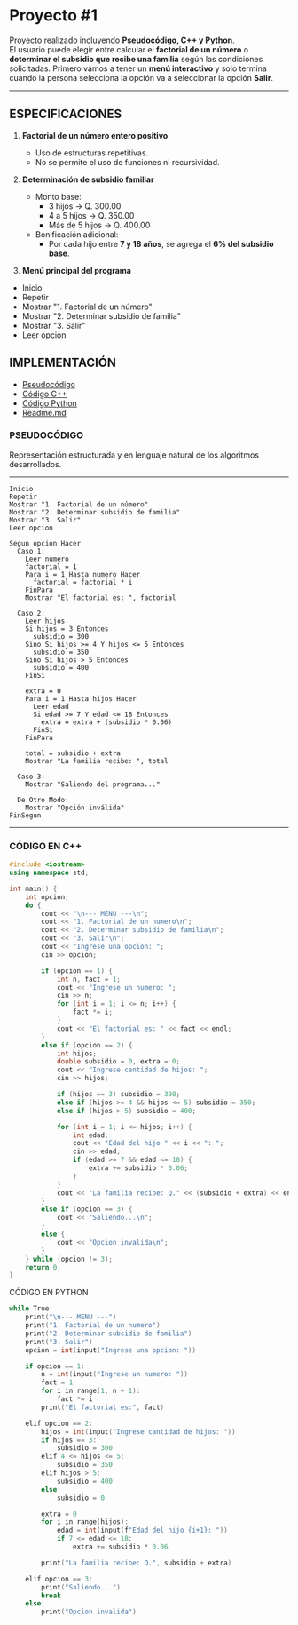 # Proyecto #1

Proyecto realizado incluyendo **Pseudocódigo, C++ y Python**.  
El usuario puede elegir entre calcular el **factorial de un número** o **determinar el subsidio que recibe una familia** según las condiciones solicitadas. 
Primero vamos a tener un **menú interactivo** y solo termina cuando la persona selecciona la opción va a seleccionar la opción **Salir**.

---

## ESPECIFICACIONES

1. **Factorial de un número entero positivo**  
   - Uso de estructuras repetitivas.  
   - No se permite el uso de funciones ni recursividad.  

2. **Determinación de subsidio familiar**  
   - Monto base:  
     - 3 hijos → Q. 300.00  
     - 4 a 5 hijos → Q. 350.00  
     - Más de 5 hijos → Q. 400.00  
   - Bonificación adicional:  
     - Por cada hijo entre **7 y 18 años**, se agrega el **6% del subsidio base**.  

3. **Menú principal del programa**

- Inicio
- Repetir
- Mostrar "1. Factorial de un número"
- Mostrar "2. Determinar subsidio de familia"
- Mostrar "3. Salir"
- Leer opcion


## IMPLEMENTACIÓN
- [Pseudocódigo](https://github.com/SRG0LD3N/template-justgr157/blob/main/Proyecto1_AAG/pseudocodigo.txt)
- [Código C++](https://github.com/SRG0LD3N/template-justgr157/blob/main/Proyecto1_AAG/proyecto1.cpp)
- [Código Python](https://github.com/SRG0LD3N/template-justgr157/blob/main/Proyecto1_AAG/proyecto1.py)
- [Readme.md](https://github.com/SRG0LD3N/template-justgr157/blob/main/Proyecto1_AAG/README.MD)


### PSEUDOCÓDIGO

Representación estructurada y en lenguaje natural de los algoritmos desarrollados.

--------------------------
```
Inicio
Repetir
Mostrar "1. Factorial de un número"
Mostrar "2. Determinar subsidio de familia"
Mostrar "3. Salir"
Leer opcion

Segun opcion Hacer
  Caso 1:
    Leer numero
    factorial = 1
    Para i = 1 Hasta numero Hacer
      factorial = factorial * i
    FinPara
    Mostrar "El factorial es: ", factorial

  Caso 2:
    Leer hijos
    Si hijos = 3 Entonces
      subsidio = 300
    Sino Si hijos >= 4 Y hijos <= 5 Entonces
      subsidio = 350
    Sino Si hijos > 5 Entonces
      subsidio = 400
    FinSi

    extra = 0
    Para i = 1 Hasta hijos Hacer
      Leer edad
      Si edad >= 7 Y edad <= 18 Entonces
        extra = extra + (subsidio * 0.06)
      FinSi
    FinPara

    total = subsidio + extra
    Mostrar "La familia recibe: ", total

  Caso 3:
    Mostrar "Saliendo del programa..."

  De Otro Modo:
    Mostrar "Opción inválida"
FinSegun
```

---

### CÓDIGO EN C++

```cpp
#include <iostream>
using namespace std;

int main() {
    int opcion;
    do {
        cout << "\n--- MENU ---\n";
        cout << "1. Factorial de un numero\n";
        cout << "2. Determinar subsidio de familia\n";
        cout << "3. Salir\n";
        cout << "Ingrese una opcion: ";
        cin >> opcion;

        if (opcion == 1) {
            int n, fact = 1;
            cout << "Ingrese un numero: ";
            cin >> n;
            for (int i = 1; i <= n; i++) {
                fact *= i;
            }
            cout << "El factorial es: " << fact << endl;
        }
        else if (opcion == 2) {
            int hijos;
            double subsidio = 0, extra = 0;
            cout << "Ingrese cantidad de hijos: ";
            cin >> hijos;

            if (hijos == 3) subsidio = 300;
            else if (hijos >= 4 && hijos <= 5) subsidio = 350;
            else if (hijos > 5) subsidio = 400;

            for (int i = 1; i <= hijos; i++) {
                int edad;
                cout << "Edad del hijo " << i << ": ";
                cin >> edad;
                if (edad >= 7 && edad <= 18) {
                    extra += subsidio * 0.06;
                }
            }
            cout << "La familia recibe: Q." << (subsidio + extra) << endl;
        }
        else if (opcion == 3) {
            cout << "Saliendo...\n";
        }
        else {
            cout << "Opcion invalida\n";
        }
    } while (opcion != 3);
    return 0;
}
```
CÓDIGO EN PYTHON

```cpp
while True:
    print("\n--- MENU ---")
    print("1. Factorial de un numero")
    print("2. Determinar subsidio de familia")
    print("3. Salir")
    opcion = int(input("Ingrese una opcion: "))

    if opcion == 1:
        n = int(input("Ingrese un numero: "))
        fact = 1
        for i in range(1, n + 1):
            fact *= i
        print("El factorial es:", fact)

    elif opcion == 2:
        hijos = int(input("Ingrese cantidad de hijos: "))
        if hijos == 3:
            subsidio = 300
        elif 4 <= hijos <= 5:
            subsidio = 350
        elif hijos > 5:
            subsidio = 400
        else:
            subsidio = 0

        extra = 0
        for i in range(hijos):
            edad = int(input(f"Edad del hijo {i+1}: "))
            if 7 <= edad <= 18:
                extra += subsidio * 0.06

        print("La familia recibe: Q.", subsidio + extra)

    elif opcion == 3:
        print("Saliendo...")
        break
    else:
        print("Opcion invalida")
```
